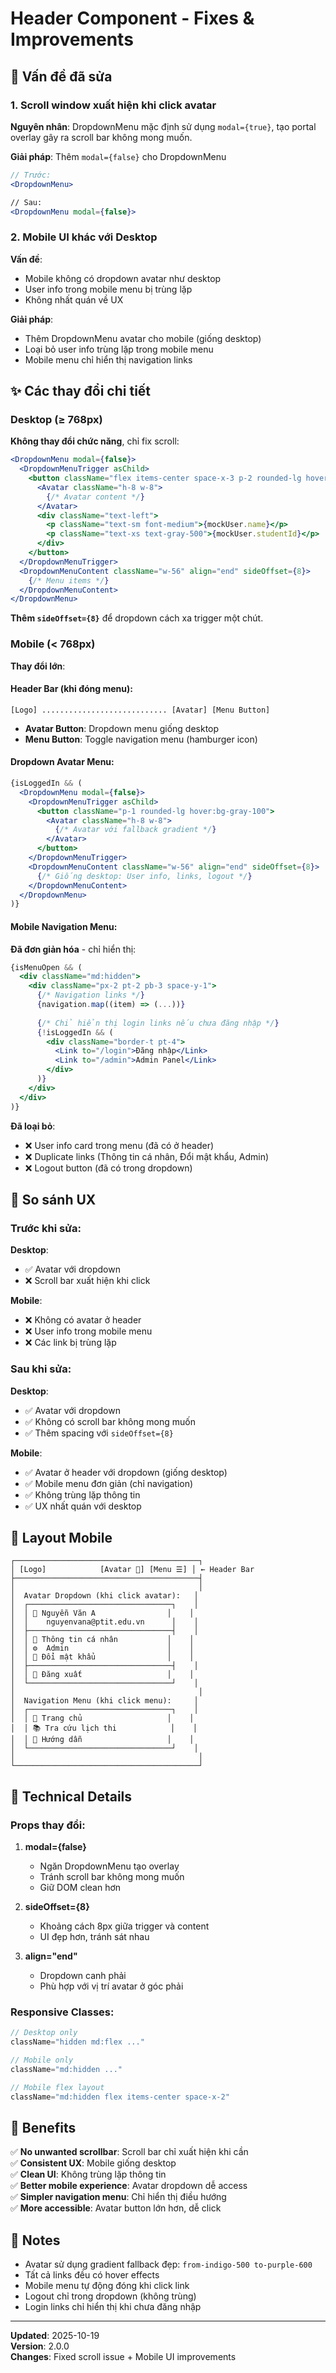 # Header Component - Fixes & Improvements

## 🐛 Vấn đề đã sửa

### 1. Scroll window xuất hiện khi click avatar
**Nguyên nhân**: DropdownMenu mặc định sử dụng `modal={true}`, tạo portal overlay gây ra scroll bar không mong muốn.

**Giải pháp**: Thêm `modal={false}` cho DropdownMenu

```jsx
// Trước:
<DropdownMenu>

// Sau:  
<DropdownMenu modal={false}>
```

### 2. Mobile UI khác với Desktop
**Vấn đề**: 
- Mobile không có dropdown avatar như desktop
- User info trong mobile menu bị trùng lặp
- Không nhất quán về UX

**Giải pháp**: 
- Thêm DropdownMenu avatar cho mobile (giống desktop)
- Loại bỏ user info trùng lặp trong mobile menu
- Mobile menu chỉ hiển thị navigation links

## ✨ Các thay đổi chi tiết

### Desktop (≥ 768px)
**Không thay đổi chức năng**, chỉ fix scroll:

```jsx
<DropdownMenu modal={false}>
  <DropdownMenuTrigger asChild>
    <button className="flex items-center space-x-3 p-2 rounded-lg hover:bg-gray-100">
      <Avatar className="h-8 w-8">
        {/* Avatar content */}
      </Avatar>
      <div className="text-left">
        <p className="text-sm font-medium">{mockUser.name}</p>
        <p className="text-xs text-gray-500">{mockUser.studentId}</p>
      </div>
    </button>
  </DropdownMenuTrigger>
  <DropdownMenuContent className="w-56" align="end" sideOffset={8}>
    {/* Menu items */}
  </DropdownMenuContent>
</DropdownMenu>
```

**Thêm `sideOffset={8}`** để dropdown cách xa trigger một chút.

### Mobile (< 768px)
**Thay đổi lớn**:

#### Header Bar (khi đóng menu):
```
[Logo] ............................ [Avatar] [Menu Button]
```

- **Avatar Button**: Dropdown menu giống desktop
- **Menu Button**: Toggle navigation menu (hamburger icon)

#### Dropdown Avatar Menu:
```jsx
{isLoggedIn && (
  <DropdownMenu modal={false}>
    <DropdownMenuTrigger asChild>
      <button className="p-1 rounded-lg hover:bg-gray-100">
        <Avatar className="h-8 w-8">
          {/* Avatar với fallback gradient */}
        </Avatar>
      </button>
    </DropdownMenuTrigger>
    <DropdownMenuContent className="w-56" align="end" sideOffset={8}>
      {/* Giống desktop: User info, links, logout */}
    </DropdownMenuContent>
  </DropdownMenu>
)}
```

#### Mobile Navigation Menu:
**Đã đơn giản hóa** - chỉ hiển thị:

```jsx
{isMenuOpen && (
  <div className="md:hidden">
    <div className="px-2 pt-2 pb-3 space-y-1">
      {/* Navigation links */}
      {navigation.map((item) => (...))}
      
      {/* Chỉ hiển thị login links nếu chưa đăng nhập */}
      {!isLoggedIn && (
        <div className="border-t pt-4">
          <Link to="/login">Đăng nhập</Link>
          <Link to="/admin">Admin Panel</Link>
        </div>
      )}
    </div>
  </div>
)}
```

**Đã loại bỏ**:
- ❌ User info card trong menu (đã có ở header)
- ❌ Duplicate links (Thông tin cá nhân, Đổi mật khẩu, Admin)
- ❌ Logout button (đã có trong dropdown)

## 📱 So sánh UX

### Trước khi sửa:

**Desktop**:
- ✅ Avatar với dropdown
- ❌ Scroll bar xuất hiện khi click

**Mobile**:
- ❌ Không có avatar ở header
- ❌ User info trong mobile menu
- ❌ Các link bị trùng lặp

### Sau khi sửa:

**Desktop**:
- ✅ Avatar với dropdown
- ✅ Không có scroll bar không mong muốn
- ✅ Thêm spacing với `sideOffset={8}`

**Mobile**:
- ✅ Avatar ở header với dropdown (giống desktop)
- ✅ Mobile menu đơn giản (chỉ navigation)
- ✅ Không trùng lặp thông tin
- ✅ UX nhất quán với desktop

## 🎨 Layout Mobile

```
┌─────────────────────────────────────────┐
│ [Logo]            [Avatar 👤] [Menu ☰] │ ← Header Bar
├─────────────────────────────────────────┤
│                                         │
│  Avatar Dropdown (khi click avatar):   │
│  ┌────────────────────────────────┐    │
│  │ 👤 Nguyễn Văn A                │    │
│  │    nguyenvana@ptit.edu.vn      │    │
│  ├────────────────────────────────┤    │
│  │ 👤 Thông tin cá nhân           │    │
│  │ ⚙️  Admin                      │    │
│  │ 🔑 Đổi mật khẩu                │    │
│  ├────────────────────────────────┤    │
│  │ 🚪 Đăng xuất                   │    │
│  └────────────────────────────────┘    │
│                                         │
│  Navigation Menu (khi click menu):     │
│  ┌────────────────────────────────┐    │
│  │ 📅 Trang chủ                   │    │
│  │ 📚 Tra cứu lịch thi            │    │
│  │ 👥 Hướng dẫn                   │    │
│  └────────────────────────────────┘    │
│                                         │
└─────────────────────────────────────────┘
```

## 🔧 Technical Details

### Props thay đổi:

1. **modal={false}**
   - Ngăn DropdownMenu tạo overlay
   - Tránh scroll bar không mong muốn
   - Giữ DOM clean hơn

2. **sideOffset={8}**
   - Khoảng cách 8px giữa trigger và content
   - UI đẹp hơn, tránh sát nhau

3. **align="end"**
   - Dropdown canh phải
   - Phù hợp với vị trí avatar ở góc phải

### Responsive Classes:

```jsx
// Desktop only
className="hidden md:flex ..."

// Mobile only  
className="md:hidden ..."

// Mobile flex layout
className="md:hidden flex items-center space-x-2"
```

## 🎯 Benefits

✅ **No unwanted scrollbar**: Scroll bar chỉ xuất hiện khi cần  
✅ **Consistent UX**: Mobile giống desktop  
✅ **Clean UI**: Không trùng lặp thông tin  
✅ **Better mobile experience**: Avatar dropdown dễ access  
✅ **Simpler navigation menu**: Chỉ hiển thị điều hướng  
✅ **More accessible**: Avatar button lớn hơn, dễ click

## 📝 Notes

- Avatar sử dụng gradient fallback đẹp: `from-indigo-500 to-purple-600`
- Tất cả links đều có hover effects
- Mobile menu tự động đóng khi click link
- Logout chỉ trong dropdown (không trùng)
- Login links chỉ hiển thị khi chưa đăng nhập

---
**Updated**: 2025-10-19  
**Version**: 2.0.0  
**Changes**: Fixed scroll issue + Mobile UI improvements
